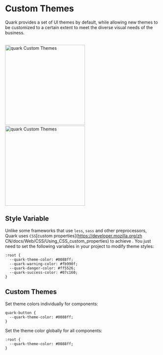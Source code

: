 # Custom Themes

Quark provides a set of UI themes by default, while allowing new themes to be customized to a certain extent to meet the diverse visual needs of the business.

<div>
<br>
<img src="https://m.hellobike.com/resource/helloyun/13459/9FyYX_2.jpg?x-oss-process=image/quality,q_80" width="260" alt="quark Custom Themes">
&nbsp;&nbsp;&nbsp;&nbsp;&nbsp;&nbsp;
<img src="https://m.hellobike.com/resource/helloyun/13459/hrmSH_1.jpeg?x-oss-process=image/quality,q_80" width="260" alt="quark Custom Themes">
<br>
</div>

## Style Variable

Unlike some frameworks that use `less`, `sass` and other preprocessors, Quark uses `CSS`[custom properties](https://developer.mozilla.org/zh CN/docs/Web/CSS/Using_CSS_custom_properties) to achieve .
You just need to set the following variables in your project to modify theme styles:

```less
:root {
  --quark-theme-color: #0088ff;
  --quark-warning-color: #fb990f;
  --quark-danger-color: #ff5526;
  --quark-success-color: #07c160;
}
```

## Custom Themes

Set theme colors individually for components:

```less
quark-button {
  --quark-theme-color: #0088ff;
}
```

Set the theme color globally for all components:

```less
:root {
  --quark-theme-color: #0088ff;
}
```
